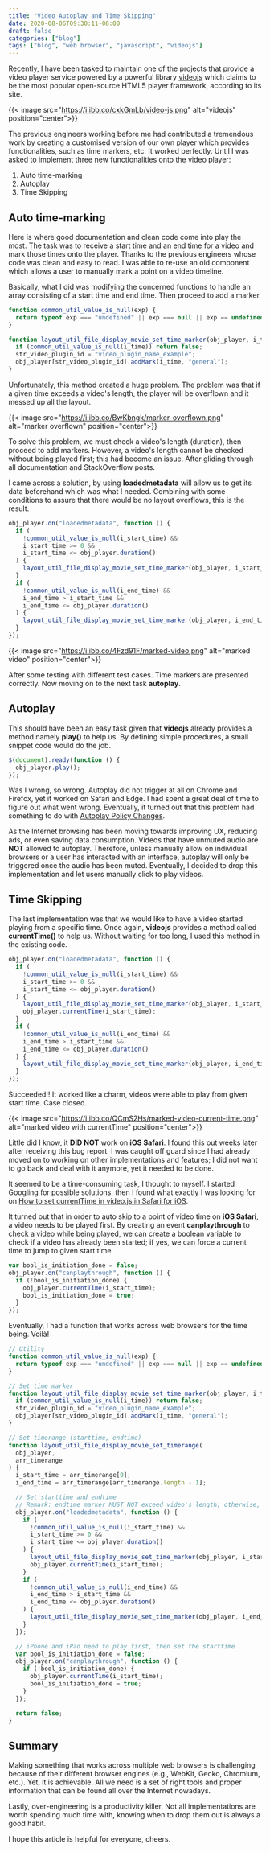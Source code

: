 ```yaml
---
title: "Video Autoplay and Time Skipping"
date: 2020-08-06T09:30:11+08:00
draft: false
categories: ["blog"]
tags: ["blog", "web browser", "javascript", "videojs"]
---
```


Recently, I have been tasked to maintain one of the projects that provide a video player service powered by a powerful library [videojs](https://videojs.com/) which claims to be the most popular open-source HTML5 player framework, according to its site.

{{< image src="https://i.ibb.co/cxkGmLb/video-js.png" alt="videojs" position="center">}}

The previous engineers working before me had contributed a tremendous work by creating a customised version of our own player which provides functionalities, such as time markers, etc. It worked perfectly. Until I was asked to implement three new functionalities onto the video player:

1. Auto time-marking
2. Autoplay
3. Time Skipping

## Auto time-marking

Here is where good documentation and clean code come into play the most. The task was to receive a start time and an end time for a video and mark those times onto the player. Thanks to the previous engineers whose code was clean and easy to read. I was able to re-use an old component which allows a user to manually mark a point on a video timeline.

Basically, what I did was modifying the concerned functions to handle an array consisting of a start time and end time. Then proceed to add a marker.

```javascript
function common_util_value_is_null(exp) {
  return typeof exp === "undefined" || exp === null || exp == undefined;
}

function layout_util_file_display_movie_set_time_marker(obj_player, i_time) {
  if (common_util_value_is_null(i_time)) return false;
  str_video_plugin_id = "video_plugin_name_example";
  obj_player[str_video_plugin_id].addMark(i_time, "general");
}
```

Unfortunately, this method created a huge problem. The problem was that if a given time exceeds a video's length, the player will be overflown and it messed up all the layout.

{{< image src="https://i.ibb.co/BwKbngk/marker-overflown.png" alt="marker overflown" position="center">}}

To solve this problem, we must check a video's length (duration), then proceed to add markers. However, a video's length cannot be checked without being played first; this had become an issue. After gliding through all documentation and StackOverflow posts.

I came across a solution, by using **loadedmetadata** will allow us to get its data beforehand which was what I needed. Combining with some conditions to assure that there would be no layout overflows, this is the result.

```javascript
obj_player.on("loadedmetadata", function () {
  if (
    !common_util_value_is_null(i_start_time) &&
    i_start_time >= 0 &&
    i_start_time <= obj_player.duration()
  ) {
    layout_util_file_display_movie_set_time_marker(obj_player, i_start_time);
  }
  if (
    !common_util_value_is_null(i_end_time) &&
    i_end_time > i_start_time &&
    i_end_time <= obj_player.duration()
  ) {
    layout_util_file_display_movie_set_time_marker(obj_player, i_end_time);
  }
});
```

{{< image src="https://i.ibb.co/4Fzd91F/marked-video.png" alt="marked video" position="center">}}

After some testing with different test cases. Time markers are presented correctly. Now moving on to the next task **autoplay**.

## Autoplay

This should have been an easy task given that **videojs** already provides a method namely **play()** to help us. By defining simple procedures, a small snippet code would do the job.

```javascript
$(document).ready(function () {
  obj_player.play();
});
```

Was I wrong, so wrong. Autoplay did not trigger at all on Chrome and Firefox, yet it worked on Safari and Edge. I had spent a great deal of time to figure out what went wrong. Eventually, it turned out that this problem had something to do with [Autoplay Policy Changes](https://developers.google.com/web/updates/2017/09/autoplay-policy-changes).

As the Internet browsing has been moving towards improving UX, reducing ads, or even saving data consumption. Videos that have unmuted audio are **NOT** allowed to autoplay. Therefore, unless manually allow on individual browsers or a user has interacted with an interface, autoplay will only be triggered once the audio has been muted. Eventually, I decided to drop this implementation and let users manually click to play videos.

## Time Skipping

The last implementation was that we would like to have a video started playing from a specific time. Once again, **videojs** provides a method called **currentTime()** to help us. Without waiting for too long, I used this method in the existing code.

```javascript
obj_player.on("loadedmetadata", function () {
  if (
    !common_util_value_is_null(i_start_time) &&
    i_start_time >= 0 &&
    i_start_time <= obj_player.duration()
  ) {
    layout_util_file_display_movie_set_time_marker(obj_player, i_start_time);
    obj_player.currentTime(i_start_time);
  }
  if (
    !common_util_value_is_null(i_end_time) &&
    i_end_time > i_start_time &&
    i_end_time <= obj_player.duration()
  ) {
    layout_util_file_display_movie_set_time_marker(obj_player, i_end_time);
  }
});
```

Succeeded!! It worked like a charm, videos were able to play from given start time. Case closed.

{{< image src="https://i.ibb.co/QCmS2Hs/marked-video-current-time.png" alt="marked video with currentTime" position="center">}}

Little did I know, it **DID NOT** work on **iOS Safari**. I found this out weeks later after receiving this bug report. I was caught off guard since I had already moved on to working on other implementations and features; I did not want to go back and deal with it anymore, yet it needed to be done.

It seemed to be a time-consuming task, I thought to myself. I started Googling for possible solutions, then I found what exactly I was looking for on [How to set currentTime in video.js in Safari for iOS](https://stackoverflow.com/questions/28823567/how-to-set-currenttime-in-video-js-in-safari-for-ios/47332408#47332408).

It turned out that in order to auto skip to a point of video time on **iOS Safari**, a video needs to be played first. By creating an event **canplaythrough** to check a video while being played, we can create a boolean variable to check if a video has already been started; if yes, we can force a current time to jump to given start time.

```javascript
var bool_is_initiation_done = false;
obj_player.on("canplaythrough", function () {
  if (!bool_is_initiation_done) {
    obj_player.currentTime(i_start_time);
    bool_is_initiation_done = true;
  }
});
```

Eventually, I had a function that works across web browsers for the time being. Voilà!

```javascript
// Utility
function common_util_value_is_null(exp) {
  return typeof exp === "undefined" || exp === null || exp == undefined;
}

// Set time marker
function layout_util_file_display_movie_set_time_marker(obj_player, i_time) {
  if (common_util_value_is_null(i_time)) return false;
  str_video_plugin_id = "video_plugin_name_example";
  obj_player[str_video_plugin_id].addMark(i_time, "general");
}

// Set timerange (starttime, endtime)
function layout_util_file_display_movie_set_timerange(
  obj_player,
  arr_timerange
) {
  i_start_time = arr_timerange[0];
  i_end_time = arr_timerange[arr_timerange.length - 1];

  // Set starttime and endtime
  // Remark: endtime marker MUST NOT exceed video's length; otherwise, it will create a video display overflow
  obj_player.on("loadedmetadata", function () {
    if (
      !common_util_value_is_null(i_start_time) &&
      i_start_time >= 0 &&
      i_start_time <= obj_player.duration()
    ) {
      layout_util_file_display_movie_set_time_marker(obj_player, i_start_time);
      obj_player.currentTime(i_start_time);
    }
    if (
      !common_util_value_is_null(i_end_time) &&
      i_end_time > i_start_time &&
      i_end_time <= obj_player.duration()
    ) {
      layout_util_file_display_movie_set_time_marker(obj_player, i_end_time);
    }
  });

  // iPhone and iPad need to play first, then set the starttime
  var bool_is_initiation_done = false;
  obj_player.on("canplaythrough", function () {
    if (!bool_is_initiation_done) {
      obj_player.currentTime(i_start_time);
      bool_is_initiation_done = true;
    }
  });

  return false;
}
```

## Summary

Making something that works across multiple web browsers is challenging because of their different browser engines (e.g., WebKit, Gecko, Chromium, etc.). Yet, it is achievable. All we need is a set of right tools and proper information that can be found all over the Internet nowadays.

Lastly, over-engineering is a productivity killer. Not all implementations are worth spending much time with, knowing when to drop them out is always a good habit.

I hope this article is helpful for everyone, cheers.

